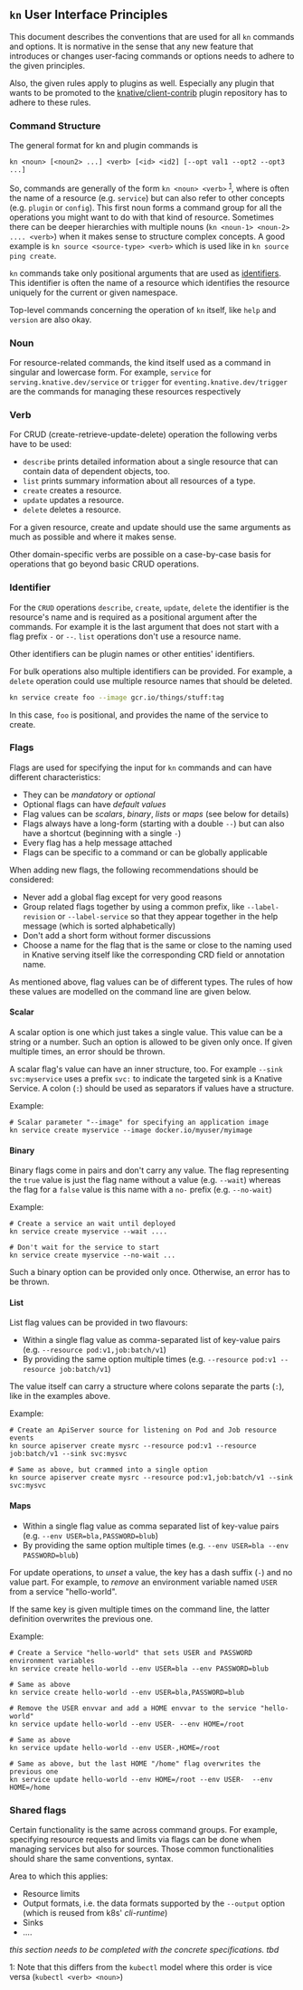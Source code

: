 ## `kn` User Interface Principles

This document describes the conventions that are used for all `kn` commands and options.
It is normative in the sense that any new feature that introduces or changes user-facing commands or options needs to adhere to the given principles.

Also, the given rules apply to plugins as well.
Especially any plugin that wants to be promoted to the [knative/client-contrib](https://github.com/knative/client-contrib) plugin repository has to adhere to these rules.


### Command Structure

The general format for kn and plugin commands is

```
kn <noun> [<noun2> ...] <verb> [<id> <id2] [--opt val1 --opt2 --opt3 ...]
```

So, commands are generally of the form `kn <noun> <verb>` <sup>[1](#foot-1)</sup>, where [<noun>](#noun) is often the name of a resource (e.g. `service`) but can also refer to other concepts (e.g. `plugin` or `config`).
This first noun forms a command group for all the operations you might want to do with that kind
of resource.
Sometimes there can be deeper hierarchies with multiple nouns (`kn <noun-1> <noun-2> .... <verb>`) when it makes sense to structure complex concepts.
A good example is `kn source <source-type> <verb>` which is used like in `kn source ping create`.

`kn` commands take only positional arguments that are used as [identifiers](#identifier).
This identifier is often the name of a resource which identifies the resource uniquely for the current or given namespace.

Top-level commands concerning the operation of `kn` itself, like `help` and `version` are also okay.

### Noun

For resource-related commands, the kind itself used as a command in singular and lowercase form. For example, `service` for
`serving.knative.dev/service` or `trigger` for `eventing.knative.dev/trigger` are the commands for managing these resources respectively

### Verb

For CRUD (create-retrieve-update-delete) operation the following verbs have to be used:

- `describe` prints detailed information about a single resource that can contain data of dependent objects, too.
- `list` prints summary information about all resources of a type.
- `create` creates a resource.
- `update` updates a resource.
- `delete` deletes a resource.

For a given resource, create and update should use the same arguments as much as possible and where it makes sense.

Other domain-specific verbs are possible on a case-by-case basis for operations that go beyond basic CRUD operations.

### Identifier

For the `CRUD` operations `describe`, `create`, `update`, `delete` the identifier is the resource's name and is required as a positional argument after the commands.
For example it is the last argument that does not start with a flag prefix `-` or `--`.
`list` operations don't use a resource name.

Other identifiers can be plugin names or other entities' identifiers.

For bulk operations also multiple identifiers can be provided.
For example, a `delete` operation could use multiple resource names that should be deleted.

```bash
kn service create foo --image gcr.io/things/stuff:tag
```

In this case, `foo` is positional, and provides the name of the service to create.

### Flags

Flags are used for specifying the input for `kn` commands and can have different characteristics:

* They can be _mandatory_ or _optional_
* Optional flags can have _default values_
* Flag values can be _scalars_, _binary_, _lists_ or _maps_ (see below for details)
* Flags always have a long-form (starting with a double `--`) but can also have a shortcut (beginning with a single `-`)
* Every flag has a help message attached
* Flags can be specific to a command or can be globally applicable

When adding new flags, the following recommendations should be considered:

* Never add a global flag except for very good reasons
* Group related flags together by using a common prefix, like `--label-revision` or `--label-service` so that they appear together in the help message (which is sorted alphabetically)
* Don't add a short form without former discussions
* Choose a name for the flag that is the same or close to the naming used in Knative serving itself like the corresponding CRD field or annotation name.

As mentioned above, flag values can be of different types.
The rules of how these values are modelled on the command line are given below.

#### Scalar

A scalar option is one which just takes a single value.
This value can be a string or a number.
Such an option is allowed to be given only once.
If given multiple times, an error should be thrown.

A scalar flag's value can have an inner structure, too.
For example `--sink svc:myservice` uses a prefix `svc:` to indicate the targeted sink is a Knative Service.
 A colon (`:`) should be used as separators if values have a structure.

Example:

```
# Scalar parameter "--image" for specifying an application image
kn service create myservice --image docker.io/myuser/myimage
```

#### Binary

Binary flags come in pairs and don't carry any value.
The flag representing the `true` value is just the flag name without a value (e.g. `--wait`) whereas the flag for a `false` value is this name with a `no-` prefix (e.g. `--no-wait`)

Example:

```
# Create a service an wait until deployed
kn service create myservice --wait ....

# Don't wait for the service to start
kn service create myservice --no-wait ...
```

Such a binary option can be provided only once. Otherwise, an error has to be thrown.

#### List

List flag values can be provided in two flavours:

* Within a single flag value as comma-separated list of key-value pairs (e.g. `--resource pod:v1,job:batch/v1`)
* By providing the same option multiple times (e.g. `--resource pod:v1 --resource job:batch/v1`)

The value itself can carry a structure where colons separate the parts (`:`), like in the examples above.

Example:

```
# Create an ApiServer source for listening on Pod and Job resource events
kn source apiserver create mysrc --resource pod:v1 --resource job:batch/v1 --sink svc:mysvc

# Same as above, but crammed into a single option
kn source apiserver create mysrc --resource pod:v1,job:batch/v1 --sink svc:mysvc
```

#### Maps

* Within a single flag value as comma separated list of key-value pairs (e.g. `--env USER=bla,PASSWORD=blub`)
* By providing the same option multiple times (e.g. `--env USER=bla --env PASSWORD=blub`)

For update operations, to _unset_ a value, the key has a dash suffix (`-`) and no value part. For example, to _remove_ an environment variable named `USER` from a service "hello-world".

If the same key is given multiple times on the command line, the latter definition overwrites the previous one.

Example:
```
# Create a Service "hello-world" that sets USER and PASSWORD environment variables
kn service create hello-world --env USER=bla --env PASSWORD=blub

# Same as above
kn service create hello-world --env USER=bla,PASSWORD=blub

# Remove the USER envvar and add a HOME envvar to the service "hello-world"
kn service update hello-world --env USER- --env HOME=/root

# Same as above
kn service update hello-world --env USER-,HOME=/root

# Same as above, but the last HOME "/home" flag overwrites the previous one
kn service update hello-world --env HOME=/root --env USER-  --env HOME=/home
```
### Shared flags

Certain functionality is the same across command groups.
For example, specifying resource requests and limits via flags can be done when managing services but also for sources.
Those common functionalities should share the same conventions, syntax.

Area to which this applies:

* Resource limits
* Output formats, i.e. the data formats supported by the `--output` option (which is reused from k8s' _cli-runtime_)
* Sinks
* ....

_this section needs to be completed with the concrete specifications. tbd_

<a name="foot-1">1</a>: Note that this differs from the `kubectl` model where this order is vice versa (`kubectl <verb> <noun>`)
